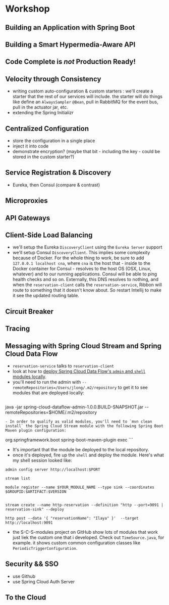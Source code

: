 # Workshop

## Building an Application with Spring Boot

## Building a Smart Hypermedia-Aware API

## Code Complete is _not_ Production Ready!

## Velocity through Consistency
 - writing custom auto-configuration & custom starters : we'll create a starter that the rest of our services will include. the starter will do things like define  an `AlwaysSampler` `@Bean`, pull in RabbitMQ for the event bus, pull in the actuator jar, etc.  
 - extending the Spring Initializr

## Centralized Configuration
 - store the configuration in a single place
 - inject it into code
 - demonstrate encryption? (maybe that bit - including the key - could be stored in the custom starter?)


## Service Registration & Discovery
 - Eureka, then Consul (compare & contrast)

## Microproxies

## API Gateways

## Client-Side Load Balancing

 - we'll setup the Eureka `DiscoveryClient` using the `Eureka Server` support
 - we'll setup Consul `DiscoveryClient`. This implies some complexity because of Docker. For the whole thing to work, be sure to add `127.0.0.1	localhost cna`, where `cna` is the host that - inside to the Docker container for Consul - resolves to the host OS (OSX, Linux, whatever) and to our running applications. Consul
 will be able to ping health checks and so on. Externally, this DNS resolves to nothing, and when the `reservation-client` calls the `reservation-service`, Ribbon
 will route to something that it doesn't know about. So restart Intellij to make it see the updated routing table.

## Circuit Breaker

## Tracing

## Messaging with Spring Cloud Stream and Spring Cloud Data Flow
 - `reservation-service` talks to `reservation-client`
 - look at how to [deploy Spring Cloud Data Flow's `admin` and `shell` modules locally](http://docs.spring.io/spring-cloud-dataflow/docs/1.0.0.M1/reference/html/getting-started-deploying-spring-cloud-dataflow.html#_deploying_local).
 - you'll need to run the admin with `--remoteRepositories=/Users/jlong/.m2/repository` to get it to see modules that are deployed locally:
   ```
java -jar spring-cloud-dataflow-admin-1.0.0.BUILD-SNAPSHOT.jar --remoteRepositories=$HOME/.m2/repository
   ```
 - In order to qualify as valid modules, you'll need to `mvn clean install` the Spring Cloud Stream module with the following Spring Boot Maven plugin configuration:

 ```
 <build>
       <plugins>
           <plugin>
               <groupId>org.springframework.boot</groupId>
               <artifactId>spring-boot-maven-plugin</artifactId>
               <configuration>
                   <classifier>exec</classifier>
               </configuration>
           </plugin>
       </plugins>
   </build>
 ```

- It's important that the module be deployed to the local repository.
- once it's deployed, fire up the `shell` and deploy the module. Here's what my shell session looked like:

```
admin config server http://localhost:$PORT

stream list

module register --name $YOUR_MODULE_NAME --type sink --coordinates $GROUPID:$ARTIFACT:$VERSION


stream create --name http-reservation --definition "http --port=9091 | reservation-sink" --deploy  

http post --data '{ "reservationName": "Ilaya" }'  --target http://localhost:9091

```

- the S-C-S-modules project on GitHub show lots of modules that work just liek the custom one that i developed. Check out `TimeSource.java`, for example. it shows custom common configuration classes like `PeriodicTriggerConfiguration`.


## Security && SSO
 - use Github
 - use Spring Cloud Auth Server

## To the Cloud
